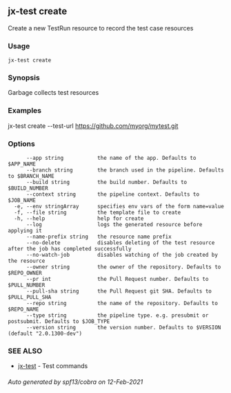 ## jx-test create

Create a new TestRun resource to record the test case resources

### Usage

```
jx-test create
```

### Synopsis

Garbage collects test resources

### Examples

  jx-test create --test-url https://github.com/myorg/mytest.git

### Options

```
      --app string           the name of the app. Defaults to $APP_NAME
      --branch string        the branch used in the pipeline. Defaults to $BRANCH_NAME
      --build string         the build number. Defaults to $BUILD_NUMBER
      --context string       the pipeline context. Defaults to $JOB_NAME
  -e, --env stringArray      specifies env vars of the form name=value
  -f, --file string          the template file to create
  -h, --help                 help for create
      --log                  logs the generated resource before applying it
      --name-prefix string   the resource name prefix
      --no-delete            disables deleting of the test resource after the job has completed successfully
      --no-watch-job         disables watching of the job created by the resource
      --owner string         the owner of the repository. Defaults to $REPO_OWNER
      --pr int               the Pull Request number. Defaults to $PULL_NUMBER
      --pull-sha string      the Pull Request git SHA. Defaults to $PULL_PULL_SHA
      --repo string          the name of the repository. Defaults to $REPO_NAME
      --type string          the pipeline type. e.g. presubmit or postsubmit. Defaults to $JOB_TYPE
      --version string       the version number. Defaults to $VERSION (default "2.0.1300-dev")
```

### SEE ALSO

* [jx-test](jx-test.md)	 - Test commands

###### Auto generated by spf13/cobra on 12-Feb-2021
